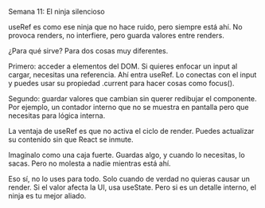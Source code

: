 Semana 11: El ninja silencioso

useRef es como ese ninja que no hace ruido, pero siempre está ahí. No provoca renders, no interfiere, pero guarda valores entre renders.

¿Para qué sirve? Para dos cosas muy diferentes.

Primero: acceder a elementos del DOM. Si quieres enfocar un input al cargar, necesitas una referencia. Ahí entra useRef. Lo conectas con el input y puedes usar su propiedad .current para hacer cosas como focus().

Segundo: guardar valores que cambian sin querer redibujar el componente. Por ejemplo, un contador interno que no se muestra en pantalla pero que necesitas para lógica interna.

La ventaja de useRef es que no activa el ciclo de render. Puedes actualizar su contenido sin que React se inmute.

Imagínalo como una caja fuerte. Guardas algo, y cuando lo necesitas, lo sacas. Pero no molesta a nadie mientras está ahí.

Eso sí, no lo uses para todo. Solo cuando de verdad no quieras causar un render. Si el valor afecta la UI, usa useState. Pero si es un detalle interno, el ninja es tu mejor aliado.